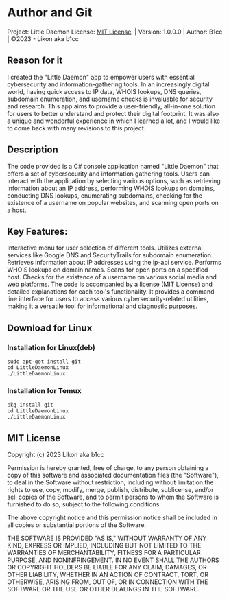 # Author and Git
Project: Little Daemon License: [MIT License](https://github.com/XENNI-tech/LittleDaemonLinux#mit-license/). | Version: 1.0.0.0 | Author: B1cc | ©2023 - Likon aka b1cc

## Reason for it
I created the "Little Daemon" app to empower users with essential cybersecurity and information-gathering tools. In an increasingly digital world, having quick access to IP data, WHOIS lookups, DNS queries, subdomain enumeration, and username checks is invaluable for security and research. This app aims to provide a user-friendly, all-in-one solution for users to better understand and protect their digital footprint. It was also a unique and wonderful experience in which I learned a lot, and I would like to come back with many revisions to this project.

## Description
The code provided is a C# console application named "Little Daemon" that offers a set of cybersecurity and information gathering tools. Users can interact with the application by selecting various options, such as retrieving information about an IP address, performing WHOIS lookups on domains, conducting DNS lookups, enumerating subdomains, checking for the existence of a username on popular websites, and scanning open ports on a host.

## Key Features:

Interactive menu for user selection of different tools.
Utilizes external services like Google DNS and SecurityTrails for subdomain enumeration.
Retrieves information about IP addresses using the ip-api service.
Performs WHOIS lookups on domain names.
Scans for open ports on a specified host.
Checks for the existence of a username on various social media and web platforms.
The code is accompanied by a license (MIT License) and detailed explanations for each tool's functionality. It provides a command-line interface for users to access various cybersecurity-related utilities, making it a versatile tool for informational and diagnostic purposes.

## Download for Linux
### Installation for Linux(deb)
```
sudo apt-get install git
cd LittleDaemonLinux
./LittleDaemonLinux
```

### Installation for Temux
```
pkg install git
cd LittleDaemonLinux
./LittleDaemonLinux
```

## MIT License
Copyright (c) 2023 Likon aka b1cc

Permission is hereby granted, free of charge, to any person obtaining a copy of this software and associated documentation files (the "Software"), to deal in the Software without restriction, including without limitation the rights to use, copy, modify, merge, publish, distribute, sublicense, and/or sell copies of the Software, and to permit persons to whom the Software is furnished to do so, subject to the following conditions:

The above copyright notice and this permission notice shall be included in all copies or substantial portions of the Software.

THE SOFTWARE IS PROVIDED "AS IS," WITHOUT WARRANTY OF ANY KIND, EXPRESS OR IMPLIED, INCLUDING BUT NOT LIMITED TO THE WARRANTIES OF MERCHANTABILITY, FITNESS FOR A PARTICULAR PURPOSE, AND NONINFRINGEMENT. IN NO EVENT SHALL THE AUTHORS OR COPYRIGHT HOLDERS BE LIABLE FOR ANY CLAIM, DAMAGES, OR OTHER LIABILITY, WHETHER IN AN ACTION OF CONTRACT, TORT, OR OTHERWISE, ARISING FROM, OUT OF, OR IN CONNECTION WITH THE SOFTWARE OR THE USE OR OTHER DEALINGS IN THE SOFTWARE.
